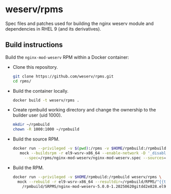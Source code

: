 # weserv/rpms

Spec files and patches used for building the nginx weserv module and dependencies in RHEL 9 (and its derivatives).

## Build instructions

Build the `nginx-mod-weserv` RPM within a Docker container:

* Clone this repository.
    ```bash
    git clone https://github.com/weserv/rpms.git
    cd rpms/
    ```

* Build the container locally.
    ```bash
    docker build -t weserv/rpms .
    ```

* Create rpmbuild working directory and change the ownership to the builder user (uid 1000).
    ```bash
    mkdir ~/rpmbuild
    chown -R 1000:1000 ~/rpmbuild
    ```

* Build the source RPM.
    ```bash
    docker run --privileged -v $(pwd):/rpms -v $HOME/rpmbuild:/rpmbuild weserv/rpms \
       mock --buildsrpm -r el9-wsrv-x86_64 --enable-network -D '_disable_source_fetch 0' --resultdir=/rpmbuild/SRPMS \
         --spec=/rpms/nginx-mod-weserv/nginx-mod-weserv.spec --sources=/rpms/nginx-mod-weserv
    ```

* Build the RPM.
    ```bash
    docker run --privileged -v $HOME/rpmbuild:/rpmbuild weserv/rpms \
      mock --rebuild -r el9-wsrv-x86_64 --resultdir=/rpmbuild/RPMS/"{{target_arch}}"/ \
        /rpmbuild/SRPMS/nginx-mod-weserv-5.0.0-1.20250620gitdd2e828.el9.wsrv.src.rpm
    ```
